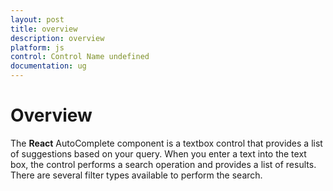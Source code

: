 ```yaml
---
layout: post
title: overview
description: overview
platform: js
control: Control Name undefined
documentation: ug
---
```


# Overview



The **React** AutoComplete component is a textbox control that provides a list of suggestions based on your query. When you enter a text into the text box, the control performs a search operation and provides a list of results. There are several filter types available to perform the search.

